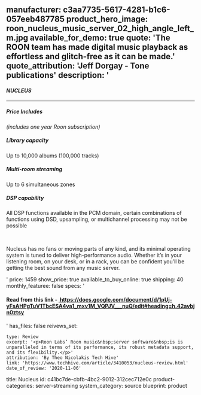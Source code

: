 manufacturer: c3aa7735-5617-4281-b1c6-057eeb487785
product_hero_image: roon_nucleus_music_server_02_high_angle_left_m.jpg
available_for_demo: true
quote: 'The ROON team has made digital music playback as effortless and glitch-free as it can be made.'
quote_attribution: 'Jeff Dorgay - Tone publications'
description: '<h4><b><i>NUCLEUS</i></b></h4><hr><h5>Price Includes</h5><p><em>(includes one year Roon subscription)</em></p><h5><b>Library capacity</b></h5><p>Up to 10,000 albums (100,000 tracks)</p><h5><b>Multi-room streaming</b></h5><p>Up to 6 simultaneous zones</p><h5><b>DSP capability</b></h5><p>All DSP functions available in the PCM domain, certain combinations of functions using DSD, upsampling, or multichannel processing may not be possible</p><p><br></p><p>Nucleus has no fans or moving parts of any kind, and its minimal operating system is tuned to deliver high-performance audio. Whether it’s in your listening room, on your desk, or in a rack, you can be confident you’ll be getting the best sound from any music server.&nbsp;</p>'
price: 1459
show_price: true
available_to_buy_online: true
shipping: 40
monthly_featuree: false
specs: '<h4>Read from this link - <a href="https://docs.google.com/document/d/1pUj-yFsAHPgTuV1TbcESA4va1_mxv1M_VQPJV___nuQ/edit#heading=h.42avbjn0ztsy">&nbsp;https://docs.google.com/document/d/1pUj-yFsAHPgTuV1TbcESA4va1_mxv1M_VQPJV___nuQ/edit#heading=h.42avbjn0ztsy</a></h4>'
has_files: false
reivews_set:
  -
    type: Review
    excerpt: '<p>Roon Labs’ Roon music&nbsp;server software&nbsp;is is unparalleled in terms of its performance, its robust metadata support, and its flexibility.</p>'
    attribution: 'By Theo Nicolakis Tech Hive'
    link: 'https://www.techhive.com/article/3410053/nucleus-review.html'
    date_of_review: '2020-11-06'
title: Nucleus
id: c41bc7de-cbfb-4bc2-9012-312cec712e0c
product-categories: server-streaming
system_category: source
blueprint: product
